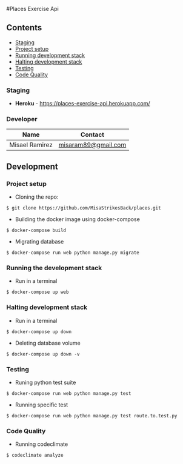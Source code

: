 #Places Exercise Api

## Contents
* [Staging](#staging)
* [Project setup](#project-setup)
* [Running development stack](#running-the-development-stack)
* [Halting development stack](#halting-development-stack)
* [Testing](#testing)
* [Code Quality](#code-quality)


### Staging

* **Heroku** - https://places-exercise-api.herokuapp.com/

### Developer

| Name  | Contact |
| ------------- | ------------- |
| Misael Ramirez  | misaram89@gmail.com  |

## Development

### Project setup
- Cloning the repo:
```
$ git clone https://github.com/MisaStrikesBack/places.git
```
- Building the docker image using docker-compose
```
$ docker-compose build
```
- Migrating database
```
$ docker-compose run web python manage.py migrate
```
### Running the development stack
- Run in a terminal
```
$ docker-compose up web
```

### Halting development stack
- Run in a terminal
```
$ docker-compose up down
```
- Deleting database volume
```
$ docker-compose up down -v
```

### Testing
- Runing python test suite
```
$ docker-compose run web python manage.py test
```
- Running specific test
```
$ docker-compose run web python manage.py test route.to.test.py
```

### Code Quality
- Running codeclimate
```
$ codeclimate analyze
```
